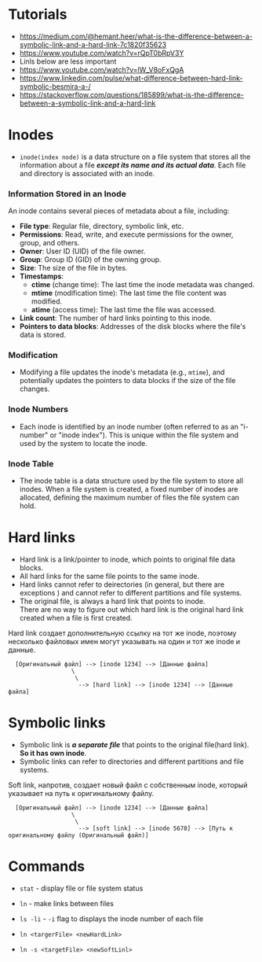 # Tutorials
- https://medium.com/@hemant.heer/what-is-the-difference-between-a-symbolic-link-and-a-hard-link-7c1820f35623
- https://www.youtube.com/watch?v=rQpT0bRpV3Y
- Linls below are less important
- https://www.youtube.com/watch?v=lW_V8oFxQgA
- https://www.linkedin.com/pulse/what-difference-between-hard-link-symbolic-besmira-a-/
- https://stackoverflow.com/questions/185899/what-is-the-difference-between-a-symbolic-link-and-a-hard-link

# Inodes

- `inode(index node)` is a data structure on a file system that stores all the information about a file __*except its name and its actual data*__. Each file and directory is associated with an inode.

### Information Stored in an Inode

An inode contains several pieces of metadata about a file, including:

- **File type**: Regular file, directory, symbolic link, etc.
- **Permissions**: Read, write, and execute permissions for the owner, group, and others.
- **Owner**: User ID (UID) of the file owner.
- **Group**: Group ID (GID) of the owning group.
- **Size**: The size of the file in bytes.
- **Timestamps**: 
  - **ctime** (change time): The last time the inode metadata was changed.
  - **mtime** (modification time): The last time the file content was modified.
  - **atime** (access time): The last time the file was accessed.
- **Link count**: The number of hard links pointing to this inode.
- **Pointers to data blocks**: Addresses of the disk blocks where the file's data is stored.

### Modification
- Modifying a file updates the inode's metadata (e.g., `mtime`), and potentially updates the pointers to data blocks if the size of the file changes.

### Inode Numbers
- Each inode is identified by an inode number (often referred to as an "i-number" or "inode index"). This is unique within the file system and used by the system to locate the inode.

### Inode Table
- The inode table is a data structure used by the file system to store all inodes. When a file system is created, a fixed number of inodes are allocated, defining the maximum number of files the file system can hold.

# Hard links
  - Hard link is a link/pointer to inode, which points to original file data blocks.
  - All hard links for the same file points to the same inode.
  - Hard links cannot refer to deirectories (in general, but there are exceptions ) and cannot refer to different partitions and file systems.
  - The original file, is always a hard link that points to inode.\
    There are no way to figure out which hard link is the original hard link created when a file is first created.

Hard link создает дополнительную ссылку на тот же inode, поэтому несколько файловых имен могут указывать на один и тот же inode и данные.

```
  [Оригинальный файл] --> [inode 1234] --> [Данные файла]
                  \
                   \
                    --> [hard link] --> [inode 1234] --> [Данные файла]
```
 
# Symbolic links
- Symbolic link is __*a separate file*__ that points to the original file(hard link). __So it has own inode__.
- Symbolic links can refer to directories and different partitions and file systems.

Soft link, напротив, создает новый файл с собственным inode, который указывает на путь к оригинальному файлу.

```
  [Оригинальный файл] --> [inode 1234] --> [Данные файла]
                  \
                   \
                    --> [soft link] --> [inode 5678] --> [Путь к оригинальному файлу (Оригинальный файл)]
```

# Commands

- `stat` - display file or file system status
- `ln` - make links between files
- `ls -li` -  `-i` flag to displays the inode number of each file

- `ln <targerFile> <newHardLink>`
- `ln -s <targetFile> <newSoftLinl>`
